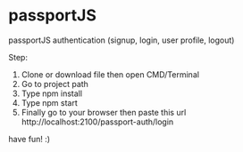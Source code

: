 # passportJS
passportJS authentication (signup, login, user profile, logout)

Step:
1. Clone or download file then open CMD/Terminal
2. Go to project path
3. Type npm install
4. Type npm start
5. Finally go to your browser then paste this url http://localhost:2100/passport-auth/login

have fun! :)